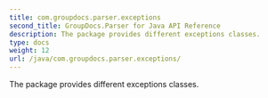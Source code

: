 ```yaml
---
title: com.groupdocs.parser.exceptions
second_title: GroupDocs.Parser for Java API Reference
description: The package provides different exceptions classes.
type: docs
weight: 12
url: /java/com.groupdocs.parser.exceptions/
---
```


The package provides different exceptions classes.

